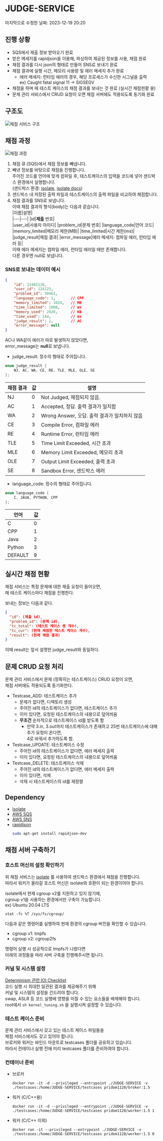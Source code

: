 # JUDGE-SERVICE
마지막으로 수정한 날짜: 2023-12-19 20:20

## 진행 상황  
* SQS에서 제출 정보 받아오기 완료
* 받은 메세지를 rapidjson을 이용해, 파싱하여 제공된 정보를 사용, 채점 완료
* 채점 결과를 다시 json의 형태로 만들어 SNS로 보내기 완료
* 채점 결과에 실행 시간, 메모리 사용량 및 에러 메세지 추가 완료
  - 에러 메세지: 런타임 에러의 경우, 해당 프로세스가 수신한 시그널을 출력  
    ex) Caught fatal signal 11 -> SIGSEGV
* 채점을 하며 매 테스트 케이스의 채점 결과를 보내는 것 완료 (실시간 채점현황 용)
* 문제 관리 서비스에서 CRUD 요청이 오면 채점 서버에도 적용되도록 동기화 완료

## 구조도
![채점 서비스 구조](images/judge_process.png)

## 채점 과정  
![채점 과정](images/judge_process.png)

1) 채점 큐 (SQS)에서 채점 정보를 빼냅니다.
2) 빼낸 정보를 바탕으로 채점을 진행합니다.  
   주어진 코드를 언어에 맞게 컴파일 후, 테스트케이스의 입력을 코드에 넣어 샌드박스 환경에서 실행합니다.  
   (샌드박스 환경: [isolate](https://github.com/ioi/isolate), [isolate docs](https://www.ucw.cz/moe/isolate.1.html))  
3) 샌드박스 내 저장된 출력 파일과 테스트케이스의 출력 파일을 비교하여 채점합니다.  
4) 채점 결과를 SNS로 보냅니다.  
   이때 채점 결과의 형식(body)는 다음과 같습니다.  
   |이름|설명|  
   |---|---|
   |id|**제출** 번호|  
   |user_id|사용자 아이디|
   |problem_id|문제 번호|
   |language_code|언어 코드|
   |memory_limited|메모리 제한(MB)|
   |time_limited|시간 제한(ms)|
   |judge_result|채점 결과|
   |error_message|에러 메세지: 컴파일 에러, 런타임 에러 등|  
이때 에러 메세지는 컴파일 에러, 런타임 에러일 때만 존재합니다.  
다른 경우엔 null로 보냅니다.

### SNS로 보내는 데이터 예시
```json
{
    "id": 12485120,
    "user_id": 124125,
    "problem_id": 30461,
    "language_code": 1,       // CPP
    "memory_limited": 1024,   // MB
    "time_limited": 1000,     // ms
    "memory_used": 2020,      // KB
    "time_used": 144,         // ms
    "judge_result": 1,        // AC
    "error_message": null
}
```
AC나 WA같이 에러가 따로 발생하지 않았다면,  
error_message는 **null**로 보냅니다.  
- judge_result: 정수의 형태로 주어집니다.
```cpp
enum judge_result {
    NJ, AC, WA, CE, RE, TLE, MLE, OLE, SE
};
```
|채점 결과| 값 | 설명|
|---|---|---|
|NJ|0|Not Judged, 채점되지 않음. |
|AC|1|Accepted, 정답. 출력 결과가 일치함|
|WA|2|Wrong Answer, 오답. 출력 결과가 일치하지 않음|
|CE|3|Compile Error, 컴파일 에러|
|RE|4|Runtime Error, 런타임 에러|
|TLE|5|Time Limit Exceeded, 시간 초과|
|MLE|6|Memory Limit Exceeded, 메모리 초과|
|OLE|7|Output Limit Exceeded, 출력 초과|
|SE|8|Sandbox Error, 샌드박스 에러|

- language_code: 정수의 형태로 주어집니다.
```cpp
enum language_code {
    C, JAVA, PYTHON, CPP
};
```
|언어| 값 |
|---|---|
|C|0|
|CPP|1|
|Java|2|
|Python|3|
|DEFAULT|9|

## 실시간 채점 현황
채점 서비스는 특정 문제에 대한 제출 요청이 들어오면,  
매 테스트 케이스마다 채점을 진행한다.

보내는 정보는 다음과 같다.  
```json
{
  "id": (제출 id),
  "problem_id": (문제 id),
  "tc_total": (테스트 케이스 총 개수),
  "tc_cur": (현재 채점한 테스트 케이스 개수),
  "result": (현재 채점 결과)
}
```

이때 result는 앞서 설명한 judge_result와 동일하다.

## 문제 CRUD 요청 처리
문제 관리 서비스에서 문제 (정확히는 테스트케이스) CRUD 요청이 오면,  
채점 서버에도 적용되도록 동기화한다.  
* Testcase_ADD: 테스트케이스 추가
  - 문제가 없다면, 디렉토리 생성
  - 주어진 id의 테스트케이스가 없다면, 테스트케이스 추가
  - 이미 있다면, 요청된 테스트케이스의 내용으로 덮어씌움
  - **무조건** 순차적으로 테스트케이스 id를 받도록 함
    + 만약 3.in, 3.out까지 테스트케이스가 존재하고 25번 테스트케이스에 대해 추가 요청이 온다면,  
      4로 바꿔서 추가하도록 함.
* Testcase_UPDATE: 테스트케이스 수정
  - 주어진 id의 테스트케이스가 없다면, 에러 메세지 출력
  - 이미 있다면, 요청된 테스트케이스의 내용으로 덮어씌움
* Testcase_DELETE: 테스트케이스 삭제
  - 주어진 id의 테스트케이스가 없다면, 에러 메세지 출력
  - 이미 있다면, 삭제
  - 삭제 시 테스트케이스의 id를 재정렬

## Dependency  
* [isolate](https://www.github.com/ioi/isolate)
* [AWS SQS](https://aws.amazon.com/ko/sqs/)
* [AWS SNS](https://aws.amazon.com/ko/sns/)
* [rapidjson](https://github.com/Tencent/rapidjson/)
  ```bash
  sudo apt-get install rapidjson-dev
  ```

## 채점 서버 구축하기
### 호스트 머신의 설정 확인하기
위 채점 서비스는 [isolate](https://www.github.com/ioi/isolate) 를 사용하여 샌드박스 환경에서 채점을 진행합니다.  
따라서 워커가 올라갈 호스트 머신은 isolate와 호환이 되는 환경이어야 합니다.  

isolate에서 현재 cgroup v2를 지원하고 있지 않기에,  
cgroup v1을 사용하는 환경에서만 구축이 가능합니다.  
ex) Ubuntu 20.04 LTS   
```shell
stat -fc %T /sys/fs/cgroup/
```
다음과 같은 명령어를 실행하여 현재 환경의 cgroup 버전을 확인할 수 있습니다.  
* cgroup v1: tmpfs
* cgroup v2: cgroup2fs

명령어 실행 시 성공적으로 tmpfs가 나왔다면  
아래의 과정들을 따라 서버 구축을 진행해주시면 됩니다.
### 커널 및 시스템 설정
[Determinism 관련 IOI Checklist](https://ioi.github.io/checklist/)  
코드 실행 시 최대한 일관된 결과를 제공해주기 위해   
커널 및 시스템의 설정을 건드려야 합니다.  
swap, ASLR 등 코드 실행에 영향을 미칠 수 있는 요소들을 배제해야 합니다.  
root에서 ```sh kernel_tuning.sh``` 을 실행시켜 설정할 수 있습니다.
### 테스트 케이스 준비
문제 관리 서비스에서 갖고 있는 테스트 케이스 파일들을  
채점 서비스에서도 갖고 있어야 합니다.  
브로커와 워커는 바인드 마운트로 testcases 폴더를 공유하고 있습니다.  
따라서 컨테이너 실행 전에 미리 testcases 폴더를 준비하여야 합니다.
### 컨테이너 준비
* 브로커
  ```shell
  docker run -it -d --privileged --entrypoint ./JUDGE-SERVICE -v ./testcases:/home/JUDGE-SERVICE/testcases pridom1128/broker:1.5
  ```
* 워커 (C/C++용)
  ```shell
  docker run -it -d --privileged --entrypoint ./JUDGE-SERVICE -v ./testcases:/home/JUDGE-SERVICE/testcases pridom1128/worker:1.5 1
  ```
* 워커 (C/C++ 이외)
  ```shell
  docker run -it --privileged --entrypoint ./JUDGE-SERVICE -v ./testcases:/home/JUDGE-SERVICE/testcases pridom1128/worker:1.5 0
  ```
